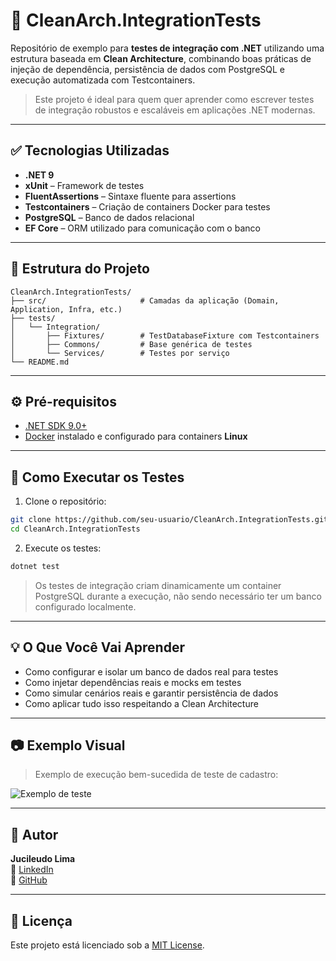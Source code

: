 # 🧪 CleanArch.IntegrationTests

Repositório de exemplo para **testes de integração com .NET** utilizando uma estrutura baseada em **Clean Architecture**, combinando boas práticas de injeção de dependência, persistência de dados com PostgreSQL e execução automatizada com Testcontainers.

> Este projeto é ideal para quem quer aprender como escrever testes de integração robustos e escaláveis em aplicações .NET modernas.

---

## ✅ Tecnologias Utilizadas

- **.NET 9**
- **xUnit** – Framework de testes
- **FluentAssertions** – Sintaxe fluente para assertions
- **Testcontainers** – Criação de containers Docker para testes
- **PostgreSQL** – Banco de dados relacional
- **EF Core** – ORM utilizado para comunicação com o banco

---

## 🧱 Estrutura do Projeto

```text
CleanArch.IntegrationTests/
├── src/                     # Camadas da aplicação (Domain, Application, Infra, etc.)
├── tests/
│   └── Integration/
│       ├── Fixtures/        # TestDatabaseFixture com Testcontainers
│       ├── Commons/         # Base genérica de testes
│       └── Services/        # Testes por serviço
└── README.md
```

---

## ⚙️ Pré-requisitos

- [.NET SDK 9.0+](https://dotnet.microsoft.com/en-us/download/dotnet/9.0)
- [Docker](https://www.docker.com/) instalado e configurado para containers **Linux**

---

## 🧪 Como Executar os Testes

1. Clone o repositório:

```bash
git clone https://github.com/seu-usuario/CleanArch.IntegrationTests.git
cd CleanArch.IntegrationTests
```

2. Execute os testes:

```bash
dotnet test
```

> Os testes de integração criam dinamicamente um container PostgreSQL durante a execução, não sendo necessário ter um banco configurado localmente.

---

## 💡 O Que Você Vai Aprender

- Como configurar e isolar um banco de dados real para testes
- Como injetar dependências reais e mocks em testes
- Como simular cenários reais e garantir persistência de dados
- Como aplicar tudo isso respeitando a Clean Architecture

---

## 📷 Exemplo Visual

> Exemplo de execução bem-sucedida de teste de cadastro:

![Exemplo de teste](./docs/test-success-example.png)

---

## 👤 Autor

**Jucileudo Lima**  
🔗 [LinkedIn](https://www.linkedin.com/in/seu-perfil)  
🔗 [GitHub](https://github.com/seu-usuario)

---

## 📄 Licença

Este projeto está licenciado sob a [MIT License](LICENSE).
